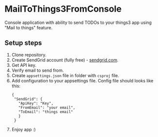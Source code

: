 # MailToThings3FromConsole
Console application with ability to send TODOs to your things3 app using "Mail to things" feature.

## Setup steps
1. Clone repository.
2. Create SendGrid account (fully free) - [sendgrid.com](https://sendgrid.com/).
3. Get API key.
4. Verify email to send from.
5. Create `appsettings.json` file in folder with `csproj` file.
6. Add configuration to your appsettings file.
   Config file should looks like this:
   ```
   {
    "SendGrid": {
      "ApiKey": "Key",
      "FromEmail": "your email",
      "ToEmail": "things email"
      }
    }
   ```
7. Enjoy app :)

